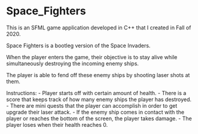 # Space_Fighters

This is an SFML game application developed in C++ that I created in Fall of 2020.

Space Fighters is a bootleg version of the Space Invaders. 

When the player enters the game, their objective is to stay alive while simultaneously destroying the incoming enemy ships. 

The player is able to fend off these enemy ships by shooting laser shots at them.

Instructions:
	- Player starts off with certain amount of health.
	- There is a score that keeps track of how many enemy ships the player has destroyed.
	- There are mini quests that the player can accomplish in order to get upgrade their laser attack.
	- If the enemy ship comes in contact with the player or reaches the bottom of the screen, the player takes damage.
	- The player loses when their health reaches 0.
